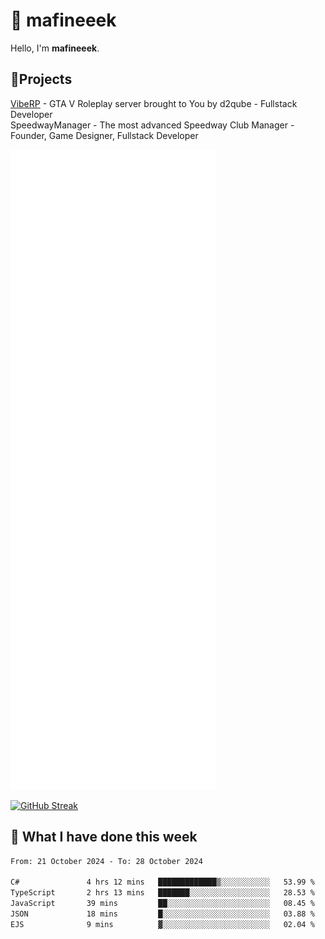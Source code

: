 # 👋 mafineeek
Hello, I'm **mafineeek**.

## 📝Projects

[VibeRP](https://v-rp.pl) - GTA V Roleplay server brought to You by d2qube - Fullstack Developer<br/>
SpeedwayManager - The most advanced Speedway Club Manager - Founder, Game Designer, Fullstack Developer


![](./github-metrics.svg)

[![GitHub Streak](https://streak-stats.demolab.com/?user=mafineeek)](https://git.io/streak-stats)

## 📰 What I have done this week
<!--START_SECTION:waka-->

```txt
From: 21 October 2024 - To: 28 October 2024

C#               4 hrs 12 mins   █████████████▒░░░░░░░░░░░   53.99 %
TypeScript       2 hrs 13 mins   ███████░░░░░░░░░░░░░░░░░░   28.53 %
JavaScript       39 mins         ██░░░░░░░░░░░░░░░░░░░░░░░   08.45 %
JSON             18 mins         █░░░░░░░░░░░░░░░░░░░░░░░░   03.88 %
EJS              9 mins          ▓░░░░░░░░░░░░░░░░░░░░░░░░   02.04 %
```

<!--END_SECTION:waka-->
